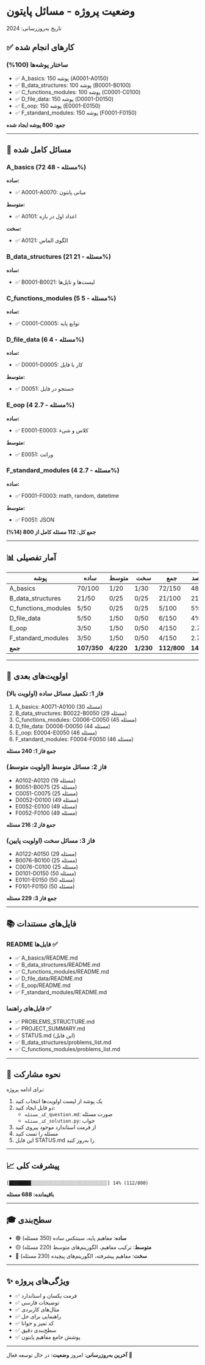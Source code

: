 # وضعیت پروژه - مسائل پایتون

تاریخ به‌روزرسانی: 2024

## ✅ کارهای انجام شده

### ساختار پوشه‌ها (100%)
- ✅ A_basics: 150 پوشه (A0001-A0150)
- ✅ B_data_structures: 100 پوشه (B0001-B0100)
- ✅ C_functions_modules: 100 پوشه (C0001-C0100)
- ✅ D_file_data: 150 پوشه (D0001-D0150)
- ✅ E_oop: 150 پوشه (E0001-E0150)
- ✅ F_standard_modules: 150 پوشه (F0001-F0150)

**جمع: 800 پوشه ایجاد شده**

---

## 📝 مسائل کامل شده

### A_basics (72 مسئله - 48%)
**ساده:**
- ✅ A0001-A0070: مبانی پایتون

**متوسط:**
- ✅ A0101: اعداد اول در بازه

**سخت:**
- ✅ A0121: الگوی الماس

### B_data_structures (21 مسئله - 21%)
**ساده:**
- ✅ B0001-B0021: لیست‌ها و تاپل‌ها

### C_functions_modules (5 مسئله - 5%)
**ساده:**
- ✅ C0001-C0005: توابع پایه

### D_file_data (6 مسئله - 4%)
**ساده:**
- ✅ D0001-D0005: کار با فایل

**متوسط:**
- ✅ D0051: جستجو در فایل

### E_oop (4 مسئله - 2.7%)
**ساده:**
- ✅ E0001-E0003: کلاس و شیء

**متوسط:**
- ✅ E0051: وراثت

### F_standard_modules (4 مسئله - 2.7%)
**ساده:**
- ✅ F0001-F0003: math, random, datetime

**متوسط:**
- ✅ F0051: JSON

**جمع کل: 112 مسئله کامل از 800 (14%)**

---

## 📊 آمار تفصیلی

| پوشه | ساده | متوسط | سخت | جمع | درصد |
|------|------|-------|-----|-----|------|
| A_basics | 70/100 | 1/20 | 1/30 | 72/150 | 48% |
| B_data_structures | 21/50 | 0/25 | 0/25 | 21/100 | 21% |
| C_functions_modules | 5/50 | 0/25 | 0/25 | 5/100 | 5% |
| D_file_data | 5/50 | 1/50 | 0/50 | 6/150 | 4% |
| E_oop | 3/50 | 1/50 | 0/50 | 4/150 | 2.7% |
| F_standard_modules | 3/50 | 1/50 | 0/50 | 4/150 | 2.7% |
| **جمع** | **107/350** | **4/220** | **1/230** | **112/800** | **14%** |

---

## 🎯 اولویت‌های بعدی

### فاز 1: تکمیل مسائل ساده (اولویت بالا)
1. A_basics: A0071-A0100 (30 مسئله)
2. B_data_structures: B0022-B0050 (29 مسئله)
3. C_functions_modules: C0006-C0050 (45 مسئله)
4. D_file_data: D0006-D0050 (44 مسئله)
5. E_oop: E0004-E0050 (46 مسئله)
6. F_standard_modules: F0004-F0050 (46 مسئله)

**جمع فاز 1: 240 مسئله**

### فاز 2: مسائل متوسط (اولویت متوسط)
- A0102-A0120 (19 مسئله)
- B0051-B0075 (25 مسئله)
- C0051-C0075 (25 مسئله)
- D0052-D0100 (49 مسئله)
- E0052-E0100 (49 مسئله)
- F0052-F0100 (49 مسئله)

**جمع فاز 2: 216 مسئله**

### فاز 3: مسائل سخت (اولویت پایین)
- A0122-A0150 (29 مسئله)
- B0076-B0100 (25 مسئله)
- C0076-C0100 (25 مسئله)
- D0101-D0150 (50 مسئله)
- E0101-E0150 (50 مسئله)
- F0101-F0150 (50 مسئله)

**جمع فاز 3: 229 مسئله**

---

## 📚 فایل‌های مستندات

### README فایل‌ها ✅
- ✅ A_basics/README.md
- ✅ B_data_structures/README.md
- ✅ C_functions_modules/README.md
- ✅ D_file_data/README.md
- ✅ E_oop/README.md
- ✅ F_standard_modules/README.md

### فایل‌های راهنما ✅
- ✅ PROBLEMS_STRUCTURE.md
- ✅ PROJECT_SUMMARY.md
- ✅ STATUS.md (این فایل)
- ✅ B_data_structures/problems_list.md
- ✅ C_functions_modules/problems_list.md

---

## 🚀 نحوه مشارکت

برای ادامه پروژه:

1. یک پوشه از لیست اولویت‌ها انتخاب کنید
2. دو فایل ایجاد کنید:
   - `کد_مسئله_question.md`: صورت مسئله
   - `کد_مسئله_solution.py`: جواب
3. از فرمت استاندارد موجود پیروی کنید
4. مسئله را تست کنید
5. این فایل STATUS.md را به‌روز کنید

---

## 📈 پیشرفت کلی

```
[████████░░░░░░░░░░░░░░░░░░░░░░░░░░░░] 14% (112/800)
```

**باقیمانده: 688 مسئله**

---

## 🎓 سطح‌بندی

- 🟢 **ساده**: مفاهیم پایه، سینتکس ساده (350 مسئله)
- 🟡 **متوسط**: ترکیب مفاهیم، الگوریتم‌های متوسط (220 مسئله)
- 🔴 **سخت**: مفاهیم پیشرفته، الگوریتم‌های پیچیده (230 مسئله)

---

## ✨ ویژگی‌های پروژه

- ✅ فرمت یکسان و استاندارد
- ✅ توضیحات فارسی
- ✅ مثال‌های کاربردی
- ✅ راهنمایی برای حل
- ✅ کد تمیز و خوانا
- ✅ سطح‌بندی دقیق
- ✅ پوشش جامع مفاهیم پایتون

---

**آخرین به‌روزرسانی**: امروز
**وضعیت**: در حال توسعه فعال 🚧
